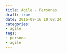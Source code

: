 ```yaml
---
title: Agile - Personas
draft: true
date: 2016-09-16 10:08:24
categories:
- agile
tags:
- persona
- agile
---
```

